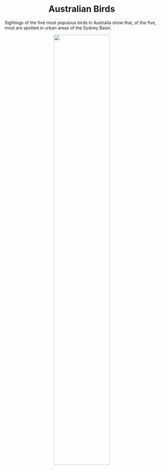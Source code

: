 <h1 align="center">
Australian Birds</h1>
  
Sightings of the five most populous birds in Australia show that, of the five, most are spotted in urban areas of the Sydney Basin.

  
<p align="center">
  <img src="https://github.com/nrennie/tidytuesday/blob/main/2021/31-08-2021/31082021.jpg?raw=true" width="60%">
    </p>